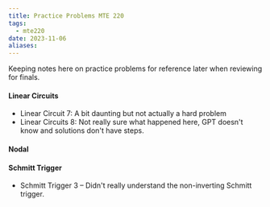 ```yaml
---
title: Practice Problems MTE 220
tags:
  - mte220
date: 2023-11-06
aliases:
---
```

Keeping notes here on practice problems for reference later when reviewing for finals.
#### Linear Circuits
- Linear Circuit 7: A bit daunting but not actually a hard problem
- Linear Circuits 8: Not really sure what happened here, GPT doesn't know and solutions don't have steps.

#### Nodal


#### Schmitt Trigger
- Schmitt Trigger 3 – Didn't really understand the non-inverting Schmitt trigger.


